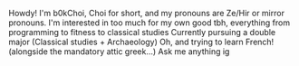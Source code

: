 Howdy! I'm b0kChoi, Choi for short, and my pronouns are Ze/Hir or mirror pronouns.
I'm interested in too much for my own good tbh, everything from programming to fitness to classical studies
Currently pursuing a double major (Classical studies + Archaeology)
Oh, and trying to learn French! (alongside the mandatory attic greek...)
Ask me anything ig
